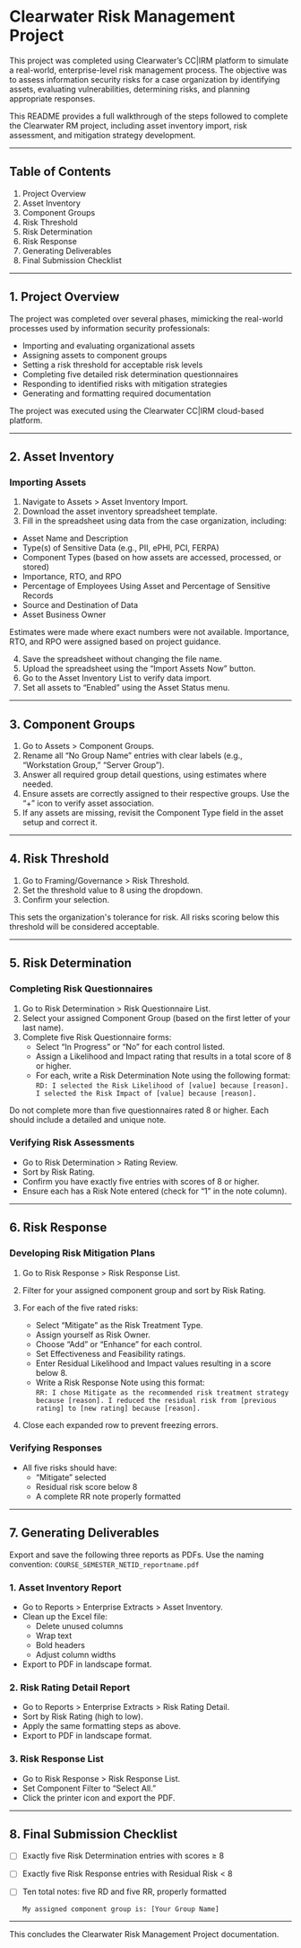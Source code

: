 # Clearwater Risk Management Project

This project was completed using Clearwater’s CC|IRM platform to simulate a real-world, enterprise-level risk management process. The objective was to assess information security risks for a case organization by identifying assets, evaluating vulnerabilities, determining risks, and planning appropriate responses.

This README provides a full walkthrough of the steps followed to complete the Clearwater RM project, including asset inventory import, risk assessment, and mitigation strategy development.

---

## Table of Contents

1. Project Overview  
2. Asset Inventory  
3. Component Groups  
4. Risk Threshold  
5. Risk Determination  
6. Risk Response  
7. Generating Deliverables  
8. Final Submission Checklist  

---

## 1. Project Overview

The project was completed over several phases, mimicking the real-world processes used by information security professionals:

- Importing and evaluating organizational assets
- Assigning assets to component groups
- Setting a risk threshold for acceptable risk levels
- Completing five detailed risk determination questionnaires
- Responding to identified risks with mitigation strategies
- Generating and formatting required documentation

The project was executed using the Clearwater CC|IRM cloud-based platform.

---

## 2. Asset Inventory

### Importing Assets

1. Navigate to Assets > Asset Inventory Import.
2. Download the asset inventory spreadsheet template.
3. Fill in the spreadsheet using data from the case organization, including:

- Asset Name and Description
- Type(s) of Sensitive Data (e.g., PII, ePHI, PCI, FERPA)
- Component Types (based on how assets are accessed, processed, or stored)
- Importance, RTO, and RPO
- Percentage of Employees Using Asset and Percentage of Sensitive Records
- Source and Destination of Data
- Asset Business Owner

Estimates were made where exact numbers were not available. Importance, RTO, and RPO were assigned based on project guidance.

4. Save the spreadsheet without changing the file name.
5. Upload the spreadsheet using the “Import Assets Now” button.
6. Go to the Asset Inventory List to verify data import.
7. Set all assets to “Enabled” using the Asset Status menu.

---

## 3. Component Groups

1. Go to Assets > Component Groups.
2. Rename all “No Group Name” entries with clear labels (e.g., “Workstation Group,” “Server Group”).
3. Answer all required group detail questions, using estimates where needed.
4. Ensure assets are correctly assigned to their respective groups. Use the “+” icon to verify asset association.
5. If any assets are missing, revisit the Component Type field in the asset setup and correct it.

---

## 4. Risk Threshold

1. Go to Framing/Governance > Risk Threshold.
2. Set the threshold value to 8 using the dropdown.
3. Confirm your selection.

This sets the organization's tolerance for risk. All risks scoring below this threshold will be considered acceptable.

---

## 5. Risk Determination

### Completing Risk Questionnaires

1. Go to Risk Determination > Risk Questionnaire List.
2. Select your assigned Component Group (based on the first letter of your last name).
3. Complete five Risk Questionnaire forms:
   - Select “In Progress” or “No” for each control listed.
   - Assign a Likelihood and Impact rating that results in a total score of 8 or higher.
   - For each, write a Risk Determination Note using the following format:  
     `RD: I selected the Risk Likelihood of [value] because [reason]. I selected the Risk Impact of [value] because [reason].`

Do not complete more than five questionnaires rated 8 or higher. Each should include a detailed and unique note.

### Verifying Risk Assessments

- Go to Risk Determination > Rating Review.
- Sort by Risk Rating.
- Confirm you have exactly five entries with scores of 8 or higher.
- Ensure each has a Risk Note entered (check for “1” in the note column).

---

## 6. Risk Response

### Developing Risk Mitigation Plans

1. Go to Risk Response > Risk Response List.
2. Filter for your assigned component group and sort by Risk Rating.
3. For each of the five rated risks:
   - Select “Mitigate” as the Risk Treatment Type.
   - Assign yourself as Risk Owner.
   - Choose “Add” or “Enhance” for each control.
   - Set Effectiveness and Feasibility ratings.
   - Enter Residual Likelihood and Impact values resulting in a score below 8.
   - Write a Risk Response Note using this format:  
     `RR: I chose Mitigate as the recommended risk treatment strategy because [reason]. I reduced the residual risk from [previous rating] to [new rating] because [reason].`

4. Close each expanded row to prevent freezing errors.

### Verifying Responses

- All five risks should have:
  - “Mitigate” selected
  - Residual risk score below 8
  - A complete RR note properly formatted

---

## 7. Generating Deliverables

Export and save the following three reports as PDFs. Use the naming convention: `COURSE_SEMESTER_NETID_reportname.pdf`

### 1. Asset Inventory Report

- Go to Reports > Enterprise Extracts > Asset Inventory.
- Clean up the Excel file:
  - Delete unused columns
  - Wrap text
  - Bold headers
  - Adjust column widths
- Export to PDF in landscape format.

### 2. Risk Rating Detail Report

- Go to Reports > Enterprise Extracts > Risk Rating Detail.
- Sort by Risk Rating (high to low).
- Apply the same formatting steps as above.
- Export to PDF in landscape format.

### 3. Risk Response List

- Go to Risk Response > Risk Response List.
- Set Component Filter to “Select All.”
- Click the printer icon and export the PDF.

---

## 8. Final Submission Checklist

- [ ] Exactly five Risk Determination entries with scores ≥ 8
- [ ] Exactly five Risk Response entries with Residual Risk < 8
- [ ] Ten total notes: five RD and five RR, properly formatted
 
  `My assigned component group is: [Your Group Name]`

---

This concludes the Clearwater Risk Management Project documentation.


